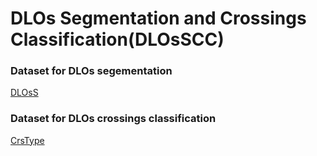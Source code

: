 # DLOs Segmentation and Crossings Classification(DLOsSCC)

### Dataset for DLOs segementation
[DLOsS](https://drive.google.com/drive/folders/1Y7g3vsS8e2MvCvQczXEkQI6sUg8tD0Ok?usp=sharing)

### Dataset for DLOs crossings classification
[CrsType](https://drive.google.com/drive/folders/1vY-Z_7Dg98PyUO8UzyBso9N5jDXJDqa9?usp=sharing)
